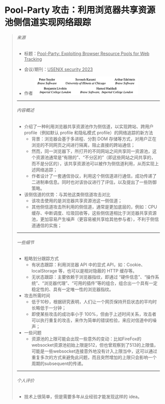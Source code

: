 # Pool-Party 攻击：利用浏览器共享资源池侧信道实现网络跟踪

> ###### 来源
>
> - 标题：<u>Pool-Party: Exploiting Browser Resource Pools for Web Tracking</u>
>
> - 会议/期刊：<u>USENIX security 2023</u>
>
> - 作者
>    <left><img src="all_Attachments/image-20230911161522133.png" alt="image-20230911161522133" style="zoom:33%;" />
> 
> ---
>
> ###### 内容概述
>
> - 介绍了一种利用浏览器共享资源池作为侧信道，以实现跨站、跨用户 profile（例如默认 profile 和隐私模式 profile）的网络追踪的新方法
>    - 背景：浏览器会基于多进程、分割 DOM 存储等方式，对用户正在浏览的不同网页之间进行隔离，阻止直接的跨站通信；
>     - 然而，同一浏览器下，所打开的不同网站之间共享同一资源池，这个资源池通常是“有限的”、“不分区的”（即这些网站之间共享的，而不是分区的），该共享资源池可以被作为侧信道利用，从而实现上述网络追踪；
>     - 作者设计了一套通信协议，利用这个侧信道进行通信，成功传递了二进制串信息。同时也对该协议进行了评估，以及提出了一些防御策略。
> - 该侧信道的优势：与其他这类侧信道攻击对比
>     - 该攻击使用的是浏览器共享资源池这一侧信道；
>     - 其他侧信道攻击所利用的侧信道，通常是更加底层的，例如：CPU 缓存、中断调度、垃圾回收等，这些侧信道相比于浏览器共享资源池，更加容易产生噪声（更容易被共享给其他参与者），不利于侧信道通信的实施；
> 
> ----
>
> ###### 一些细节
>
> - 粗略划分跟踪方式
>    - 有状态跟踪：利用浏览器 API 中的显式 API，如：Cookie、localStorage 等，也可以是相对隐蔽的 HTTP 缓存等。
>     - 无状态跟踪：主要依赖于浏览器指纹，即通过 “硬件信息”、“操作系统”、“浏览器代理”、“可用的插件”等的组合，组合出一个具有一定稳定性的、具有一定唯一性的浏览器指纹。
> - 攻击所需时间
>     - 低于10秒，根据研究表明，人们让一个网页保持开启状态的平均时长略低于一分钟；
>     - 即使某些攻击的成功率小于 100%，但由于上述时间关系，攻击者可以执行重复的攻击，来作为简单的错误检验，来应对信道中的噪声；
> - 一些问题
>     - 资源池的上限可能会出现一些意外的变动：比如FireFox的websocket资源池初始上限是512，但也曾观察到了513的上限值，可能是一些websocket连接意外地没有计入上限当中，这可以通过重复多次的方式来避免此问题，而且突然增加的上限只会影响一个周期的subsequent的传递。
> 
> ---
>
> ###### 个人评价
>
> - 技术上很简单，但是需要多年从业经验才能发现这样的 idea。